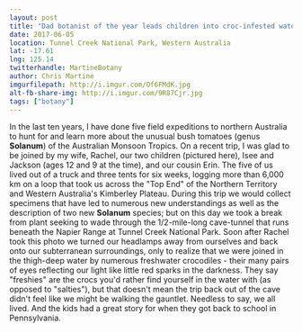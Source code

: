 ```yaml
---
layout: post
title: "Dad botanist of the year leads children into croc-infested waters"
date: 2017-06-05
location: Tunnel Creek National Park, Western Australia
lat: -17.61
lng: 125.14
twitterhandle: MartineBotany
author: Chris Martine
imgurfilepath: http://i.imgur.com/Of6FMdK.jpg
alt-fb-share-img: http://i.imgur.com/9R87Cjr.jpg
tags: ["botany"]
---
```


In the last ten years, I have done five field expeditions to northern Australia to hunt for and learn more about the unusual bush tomatoes (genus **Solanum**) of the Australian Monsoon Tropics. On a recent trip, I was glad to be joined by my wife, Rachel, our two children (pictured here), Isee and Jackson (ages 12 and 9 at the time), and our cousin Erin. The five of us lived out of a truck and three tents for six weeks, logging more than 6,000 km on a loop that took us across the "Top End" of the Northern Territory and Western Australia's Kimberley Plateau. During this trip we would collect specimens that have led to numerous new understandings as well as the description of two new **Solanum** species; but on this day we took a break from plant seeking to wade through the 1/2-mile-long cave-tunnel that runs beneath the Napier Range at Tunnel Creek National Park. Soon after Rachel took this photo we turned our headlamps away from ourselves and back onto our subterranean surroundings, only to realize that we were joined in the thigh-deep water by numerous freshwater crocodiles - their many pairs of eyes reflecting our light like little red sparks in the darkness. They say "freshies" are the crocs you'd rather find yourself in the water with (as opposed to "salties"), but that doesn't mean the trip back out of the cave didn't feel like we might be walking the gauntlet. Needless to say, we all lived. And the kids had a great story for when they got back to school in Pennsylvania. 